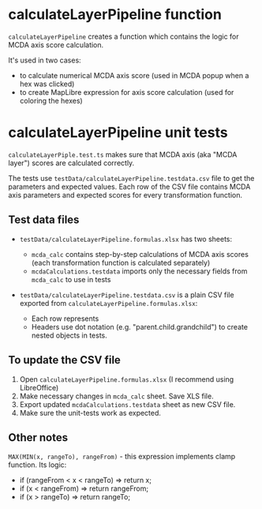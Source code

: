 # calculateLayerPipeline function

`calculateLayerPipeline` creates a function which contains the logic for MCDA axis score calculation.

It's used in two cases:

- to calculate numerical MCDA axis score (used in MCDA popup when a hex was clicked)
- to create MapLibre expression for axis score calculation (used for coloring the hexes)

# calculateLayerPipeline unit tests

`calculateLayerPiple.test.ts` makes sure that MCDA axis (aka "MCDA layer") scores are calculated correctly.

The tests use `testData/calculateLayerPipeline.testdata.csv` file to get the parameters and expected values.
Each row of the CSV file contains MCDA axis parameters and expected scores for every transformation function.

## Test data files

- `testData/calculateLayerPipeline.formulas.xlsx` has two sheets:

  - `mcda_calc` contains step-by-step calculations of MCDA axis scores (each transformation function is calculated separately)
  - `mcdaCalculations.testdata` imports only the necessary fields from `mcda_calc` to use in tests

- `testData/calculateLayerPipeline.testdata.csv` is a plain CSV file exported from `calculateLayerPipeline.formulas.xlsx`:
  - Each row represents
  - Headers use dot notation (e.g. "parent.child.grandchild") to create nested objects in tests.

## To update the CSV file

1. Open `calculateLayerPipeline.formulas.xlsx` (I recommend using LibreOffice)
2. Make necessary changes in `mcda_calc` sheet. Save XLS file.
3. Export updated `mcdaCalculations.testdata` sheet as new CSV file.
4. Make sure the unit-tests work as expected.

## Other notes

`MAX(MIN(x, rangeTo), rangeFrom)` - this expression implements clamp function.
Its logic:

- if (rangeFrom < x < rangeTo) => return x;
- if (x < rangeFrom) => return rangeFrom;
- if (x > rangeTo) => return rangeTo;
